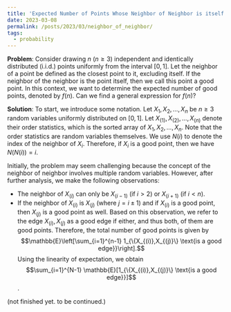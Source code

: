 ```yaml
---
title: 'Expected Number of Points Whose Neighbor of Neighbor is itself'
date: 2023-03-08
permalink: /posts/2023/03/neighbor_of_neighbor/
tags:
  - probability
---
```


**Problem**: Consider drawing $n$ ($n \geq 3$) independent and identically distributed (i.i.d.) points uniformly from the interval $[0,1]$. Let the neighbor of a point be defined as the closest point to it, excluding itself. If the neighbor of the neighbor is the point itself, then we call this point a good point. In this context, we want to determine the expected number of good points, denoted by $f(n)$. Can we find a general expression for $f(n)$?


**Solution**: To start, we introduce some notation. Let $X_1,X_2,\dots,X_n$ be $n \geq 3$ random variables uniformly distributed on $[0,1]$. Let $X_{(1)},X_{(2)},\dots,X_{(n)}$ denote their order statistics, which is the sorted array of $X_1,X_2,\dots,X_n$. Note that the order statistics are random variables themselves. We use $N(i)$ to denote the index of the neighbor of $X_i$. Therefore, if $X_i$ is a good point, then we have $N(N(i))=i$.

Initially, the problem may seem challenging because the concept of the neighbor of neighbor involves multiple random variables. However, after further analysis, we make the following observations:

- The neighbor of $X_{(i)}$ can only be $X_{(i-1)}$ (if $i > 2$) or $X_{(i+1)}$ (if $i < n$).
- If the neighbor of $X_{(i)}$ is $X_{(j)}$ (where $j=i\pm 1$) and if $X_{(i)}$ is a good point, then $X_{(j)}$ is a good point as well. Based on this observation, we refer to the edge ${X_{(i)},X_{(j)}}$ as a good edge if either, and thus both, of them are good points. Therefore, the total number of good points is given by $$\mathbb{E}\left[\sum_{i=1}^{n-1} 1_{\{X_{(i)},X_{(j)}\} \text{is a good edge}}\right].$$ Using the linearity of expectation, we obtain $$\sum_{i=1}^{N-1} \mathbb{E}[1_{\{X_{(i)},X_{(j)}\} \text{is a good edge}}]$$.

(not finished yet. to be continued.)